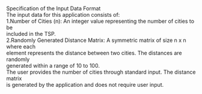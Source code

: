 <br />Specification of the Input Data Format
<br />The input data for this application consists of:
<br />1.Number of Cities (n): An integer value representing the number of cities to be
<br />included in the TSP.
<br />2.Randomly Generated Distance Matrix: A symmetric matrix of size n x n where each
<br />element represents the distance between two cities. The distances are randomly
<br />generated within a range of 10 to 100.
<br />The user provides the number of cities through standard input. The distance matrix
<br />is generated by the application and does not require user input.
